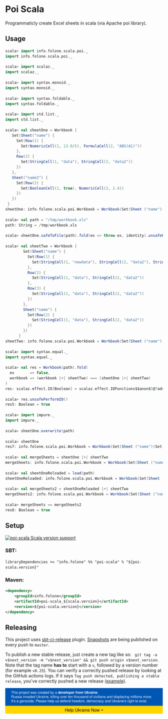 # Poi Scala

Programmaticly create Excel sheets in scala (via Apache poi library).

## Usage

```scala
scala> import info.folone.scala.poi._
import info.folone.scala.poi._

scala> import scalaz._
import scalaz._

scala> import syntax.monoid._
import syntax.monoid._

scala> import syntax.foldable._
import syntax.foldable._

scala> import std.list._
import std.list._

scala> val sheetOne = Workbook {
   Set(Sheet("name") {
     Set(Row(1) {
       Set(NumericCell(1, 13.0/5), FormulaCell(2, "ABS(A1)"))
     },
     Row(2) {
       Set(StringCell(1, "data"), StringCell(2, "data2"))
     })
   },
   Sheet("name2") {
     Set(Row(2) {
       Set(BooleanCell(1, true), NumericCell(2, 2.4))
     })
   })
 }
sheetOne: info.folone.scala.poi.Workbook = Workbook(Set(Sheet ("name")(Set(Row (1)(Set(NumericCell(1, 2.6), FormulaCell(2, "=ABS(A1)"))), Row (2)(Set(StringCell(1, "data"), StringCell(2, "data2"))))), Sheet ("name2")(Set(Row (2)(Set(BooleanCell(1, true), NumericCell(2, 2.4)))))))

scala> val path = "/tmp/workbook.xls"
path: String = /tmp/workbook.xls

scala> sheetOne.safeToFile(path).fold(ex => throw ex, identity).unsafePerformIO()

scala> val sheetTwo = Workbook {
        Set(Sheet("name") {
          Set(Row(1) {
            Set(StringCell(1, "newdata"), StringCell(2, "data2"), StringCell(3, "data3"))
          },
          Row(2) {
            Set(StringCell(1, "data"), StringCell(2, "data2"))
          },
          Row(3) {
            Set(StringCell(1, "data"), StringCell(2, "data2"))
          })
        },
        Sheet("name") {
          Set(Row(2) {
            Set(StringCell(1, "data"), StringCell(2, "data2"))
          })
        })
      }
sheetTwo: info.folone.scala.poi.Workbook = Workbook(Set(Sheet ("name")(Set(Row (1)(Set(StringCell(1, "newdata"), StringCell(2, "data2"), StringCell(3, "data3"))), Row (2)(Set(StringCell(1, "data"), StringCell(2, "data2"))), Row (3)(Set(StringCell(1, "data"), StringCell(2, "data2"))))), Sheet ("name")(Set(Row (2)(Set(StringCell(1, "data"), StringCell(2, "data2")))))))

scala> import syntax.equal._
import syntax.equal._

scala> val res = Workbook(path).fold(
  ex       => false,
  workbook => (workbook |+| sheetTwo) === (sheetOne |+| sheetTwo)
)
res: scalaz.effect.IO[Boolean] = scalaz.effect.IOFunctions$$anon$5@7ad4ad93

scala> res.unsafePerformIO()
res5: Boolean = true

scala> import impure._
import impure._

scala> sheetOne.overwrite(path)

scala> sheetOne
res7: info.folone.scala.poi.Workbook = Workbook(Set(Sheet ("name")(Set(Row (1)(Set(NumericCell(1, 2.6), FormulaCell(2, "=ABS(A1)"))), Row (2)(Set(StringCell(1, "data"), StringCell(2, "data2"))))), Sheet ("name2")(Set(Row (2)(Set(BooleanCell(1, true), NumericCell(2, 2.4)))))))

scala> val mergeSheets = sheetOne |+| sheetTwo
mergeSheets: info.folone.scala.poi.Workbook = Workbook(Set(Sheet ("name2")(Set(Row (2)(Set(BooleanCell(1, true), NumericCell(2, 2.4))))), Sheet ("name")(Set(Row (1)(Set(NumericCell(1, 2.6), FormulaCell(2, "=ABS(A1)"))), Row (2)(Set(StringCell(1, "data"), StringCell(2, "data2")))))))

scala> val sheetOneReloaded = load(path)
sheetOneReloaded: info.folone.scala.poi.Workbook = Workbook(Set(Sheet ("name2")(Set(Row (2)(Set(BooleanCell(1, true), NumericCell(2, 2.4))))), Sheet ("name")(Set(Row (2)(Set(StringCell(1, "data"), StringCell(2, "data2"))), Row (1)(Set(NumericCell(1, 2.6), FormulaCell(2, "=ABS(A1)")))))))

scala> val mergeSheets2 = sheetOneReloaded |+| sheetTwo
mergeSheets2: info.folone.scala.poi.Workbook = Workbook(Set(Sheet ("name2")(Set(Row (2)(Set(BooleanCell(1, true), NumericCell(2, 2.4))))), Sheet ("name")(Set(Row (1)(Set(NumericCell(1, 2.6), FormulaCell(2, "=ABS(A1)"))), Row (2)(Set(StringCell(1, "data"), StringCell(2, "data2")))))))

scala> mergeSheets == mergeSheets2
res8: Boolean = true
```


## Setup

[![poi-scala Scala version support](https://index.scala-lang.org/folone/poi.scala/poi-scala/latest.svg)](https://index.scala-lang.org/folone/poi.scala/poi-scala)

### SBT:

`libraryDependencies += "info.folone" %% "poi-scala" % "${poi-scala.version}"`

### Maven:

```xml
<dependency>
    <groupId>info.folone</groupId>
    <artifactId>poi-scala_${scala.version}</artifactId>
    <version>${poi-scala.version}</version>
</dependency>
```

## Releasing

This project uses [sbt-ci-release](https://github.com/sbt/sbt-ci-release) plugin. [Snapshots](https://oss.sonatype.org/content/repositories/snapshots/info/folone/poi-scala_3/) are being published on every push to `master`.

To publish a new stable release, just create a new tag like so: ` git tag -a v$next_version -m "v$next_version" && git push origin v$next_version`. Note that the tag name **has to** start with a `v`, followed by a version number (for example `v0.25`). You can verify a correctly pushed release by looking at the GitHub actions logs. If it says `Tag push detected, publishing a stable release`, you've correctly pushed a new release ([example](https://github.com/folone/poi.scala/actions/runs/7322677149/job/19944450027)).

[![Stand With Ukraine](https://raw.githubusercontent.com/vshymanskyy/StandWithUkraine/main/banner-direct-single.svg)](https://stand-with-ukraine.pp.ua)
